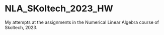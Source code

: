 # NLA_SKoltech_2023_HW
My attempts at the assignments in the Numerical Linear Algebra course of Skoltech, 2023.
